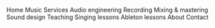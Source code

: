 Home
Music
Services
  Audio engineering
  Recording
  Mixing & mastering
  Sound design
Teaching
  Singing lessons
  Ableton lessons
About
Contact